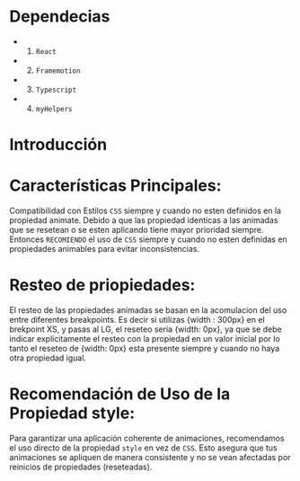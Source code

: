 
# Dependecias

* 1. `React`
* 2. `Framemotion`
* 3. `Typescript`
* 4. `myHelpers`



# Introducción 

# Características Principales:
Compatibilidad con Estilos `CSS` siempre y cuando no esten definidos en la propiedad animate.
Debido a que las propiedad identicas a las animadas que se resetean o se esten aplicando tiene mayor prioridad siempre.
Entonces `RECOMIENDO` el uso de `CSS` siempre y cuando no esten definidas en propiedades animables para evitar inconsistencias.

# Resteo de priopiedades:
El resteo de las propiedades animadas se basan en la acomulacion del uso entre diferentes breakpoints.
Es decir si utilizas {width : 300px} en el brekpoint XS, y pasas al LG, el reseteo seria {width: 0px}, ya que se debe indicar explicitamente el resteo con la propiedad en un valor inicial
por lo tanto el reseteo de {width: 0px} esta presente siempre y cuando no haya otra propiedad igual.


# Recomendación de Uso de la Propiedad style: 
Para garantizar una aplicación coherente de animaciones, recomendamos el uso directo de la propiedad `style` en vez de `CSS`. Esto asegura que tus animaciones se apliquen de manera consistente y no se vean afectadas por reinicios de propiedades (reseteadas).